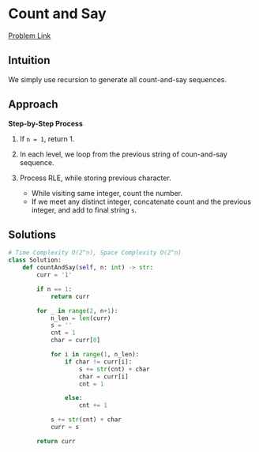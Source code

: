 **Count and Say**
=
[Problem Link](https://leetcode.com/problems/count-and-say/description)

## Intuition
We simply use recursion to generate all count-and-say sequences.

## Approach
**Step-by-Step Process**

1. If `n = 1`, return 1.

2. In each level, we loop from the previous string of coun-and-say sequence. 

3. Process RLE, while storing previous character.
    - While visiting same integer, count the number.
    - If we meet any distinct integer, concatenate count and the previous integer, and add to final string `s`.
  
## Solutions
```python
# Time Complexity O(2^n), Space Complexity O(2^n)
class Solution:
    def countAndSay(self, n: int) -> str:
        curr = '1'

        if n == 1:
            return curr

        for _ in range(2, n+1):
            n_len = len(curr)
            s = ''
            cnt = 1
            char = curr[0]

            for i in range(1, n_len):
                if char != curr[i]:
                    s += str(cnt) + char
                    char = curr[i]
                    cnt = 1

                else:
                    cnt += 1

            s += str(cnt) + char
            curr = s

        return curr
